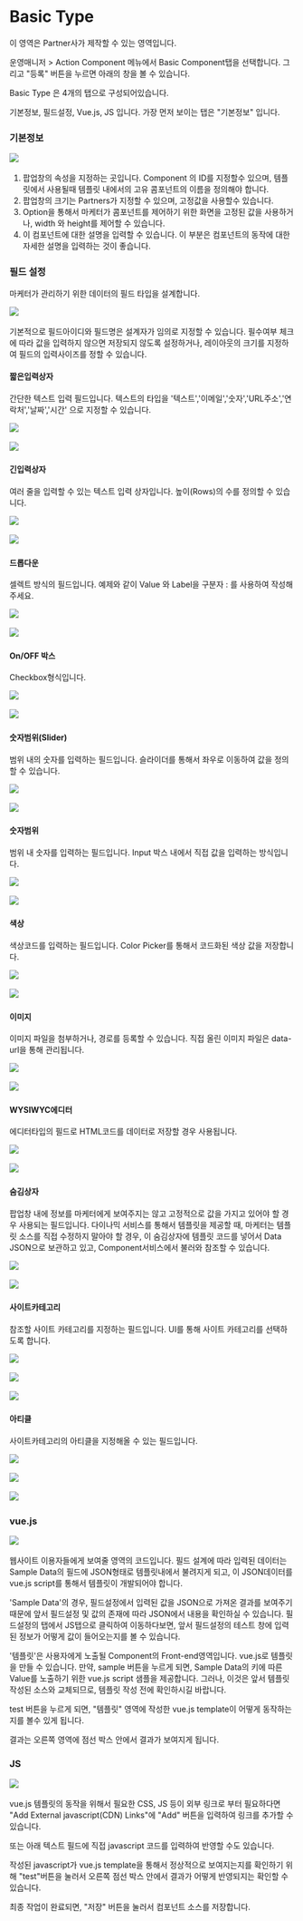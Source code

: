 # Basic Type

이 영역은 Partner사가 제작할 수 있는 영역입니다.&#x20;

운영매니저 > Action Component 메뉴에서 Basic Component탭을 선택합니다. 그리고 "등록" 버튼을 누르면 아래의 창을 볼 수 있습니다.

Basic Type 은 4개의 탭으로 구성되어있습니다.

기본정보, 필드설정, Vue.js, JS 입니다. 가장 먼저 보이는 탭은 "기본정보" 입니다.



### 기본정보

![](<../../../.gitbook/assets/스크린샷 2021-11-02 오후 6.11.35.png>)

1. 팝업창의 속성을 지정하는 곳입니다. Component 의 ID를 지정할수 있으며, 템플릿에서 사용될때 템플릿 내에서의 고유 콤포넌트의 이름을 정의해야 합니다.&#x20;
2. 팝업창의 크기는 Partners가 지정할 수 있으며, 고정값을 사용할수 있습니다.
3. Option을 통해서 마케터가 콤포넌트를 제어하기 위한 화면을 고정된 값을 사용하거나, width 와 height를 제어할 수 있습니다.
4. 이 컴포넌트에 대한 설명을 입력할 수 있습니다. 이 부분은 컴포넌트의 동작에 대한 자세한 설명을 입력하는 것이 좋습니다.





### 필드 설정

마케터가 관리하기 위한 데이터의 필드 타입을 설계합니다.

![](<../../../.gitbook/assets/스크린샷 2021-11-09 오후 4.16.41.png>)

기본적으로 필드아이디와 필드명은 설계자가 임의로 지정할 수 있습니다. 필수여부 체크에 따라 값을 입력하지 않으면 저장되지 않도록 설정하거나, 레이아웃의 크기를 지정하여 필드의 입력사이즈를 정할 수 있습니다.



#### 짧은입력상자

간단한 텍스트 입력 필드입니다. 텍스트의 타입을 '텍스트','이메일','숫자','URL주소','연락처','날짜','시간' 으로 지정할 수 있습니다.&#x20;

![](<../../../.gitbook/assets/스크린샷 2021-11-04 오전 11.16.01.png>)

![](<../../../.gitbook/assets/스크린샷 2021-11-04 오전 11.16.09.png>)





#### 긴입력상자

여러 줄을 입력할 수 있는 텍스트 입력 상자입니다. 높이(Rows)의 수를 정의할 수 있습니다.

![](<../../../.gitbook/assets/스크린샷 2021-11-04 오전 11.16.26.png>)

![](<../../../.gitbook/assets/스크린샷 2021-11-04 오전 11.16.33.png>)



#### 드롭다운

셀렉트 방식의 필드입니다. 예제와 같이 Value 와 Label을 구분자 : 를 사용하여 작성해주세요.

![](<../../../.gitbook/assets/스크린샷 2021-11-04 오전 11.16.52.png>)

![](<../../../.gitbook/assets/스크린샷 2021-11-04 오전 11.17.07.png>)



#### On/OFF 박스

Checkbox형식입니다.&#x20;

![](<../../../.gitbook/assets/스크린샷 2021-11-04 오전 11.17.20.png>)

![](<../../../.gitbook/assets/스크린샷 2021-11-04 오전 11.17.29.png>)



#### 숫자범위(Slider)

범위 내의 숫자를 입력하는 필드입니다. 슬라이더를 통해서 좌우로 이동하여 값을 정의할 수 있습니다.

![](<../../../.gitbook/assets/스크린샷 2021-11-04 오전 11.17.44.png>)

![](<../../../.gitbook/assets/스크린샷 2021-11-04 오전 11.17.56.png>)



#### 숫자범위

범위 내 숫자를 입력하는 필드입니다. Input 박스 내에서 직접 값을 입력하는 방식입니다.&#x20;

![](<../../../.gitbook/assets/스크린샷 2021-11-04 오전 11.18.13.png>)

![](<../../../.gitbook/assets/스크린샷 2021-11-04 오전 11.18.23.png>)



#### 색상

색상코드를 입력하는 필드입니다. Color Picker를 통해서 코드화된 색상 값을 저장합니다.&#x20;

![](<../../../.gitbook/assets/스크린샷 2021-11-04 오전 11.18.36.png>)

![](<../../../.gitbook/assets/스크린샷 2021-11-04 오전 11.22.57.png>)



#### 이미지

이미지 파일을 첨부하거나, 경로를 등록할 수 있습니다. 직접 올린 이미지 파일은 data-url을 통해 관리됩니다.

![](<../../../.gitbook/assets/스크린샷 2021-11-04 오전 11.19.10.png>)

![](<../../../.gitbook/assets/스크린샷 2021-11-04 오전 11.19.29.png>)



#### WYSIWYC에디터

에디터타입의 필드로 HTML코드를 데이터로 저장할 경우 사용됩니다.

![](<../../../.gitbook/assets/스크린샷 2021-11-04 오전 11.19.42.png>)

![](<../../../.gitbook/assets/스크린샷 2021-11-04 오전 11.19.55.png>)



#### 숨김상자

팝업창 내에 정보를 마케터에게 보여주지는 않고 고정적으로 값을 가지고 있어야 할 경우 사용되는 필드입니다. 다이나믹 서비스를 통해서 템플릿을 제공할 때, 마케터는 템플릿 소스를 직접 수정하지 말아야 할 경우, 이 숨김상자에 템플릿 코드를 넣어서 Data JSON으로 보관하고 있고, Component서비스에서 불러와 참조할 수 있습니다.&#x20;

&#x20;

![](<../../../.gitbook/assets/스크린샷 2021-11-04 오전 11.20.28.png>)

![](<../../../.gitbook/assets/스크린샷 2021-11-04 오전 11.20.54.png>)



#### 사이트카테고리

참조할 사이트 카테고리를 지정하는 필드입니다. UI를 통해 사이트 카테고리를 선택하도록 합니다.

![](<../../../.gitbook/assets/스크린샷 2021-11-04 오전 11.21.03.png>)

![](<../../../.gitbook/assets/스크린샷 2021-11-09 오후 4.16.05.png>)

![](<../../../.gitbook/assets/스크린샷 2021-11-04 오전 11.21.25.png>)



#### 아티클

사이트카테고리의 아티클을 지정해올 수 있는 필드입니다. &#x20;

![](<../../../.gitbook/assets/스크린샷 2021-11-04 오전 11.22.00.png>)

![](<../../../.gitbook/assets/스크린샷 2021-11-09 오후 4.16.22.png>)

![](<../../../.gitbook/assets/스크린샷 2021-11-04 오전 11.22.32.png>)





### vue.js

![](<../../../.gitbook/assets/스크린샷 2021-11-02 오후 6.12.17.png>)

웹사이트 이용자들에게 보여줄 영역의 코드입니다. 필드 설계에 따라 입력된 데이터는 Sample Data의 필드에 JSON형태로 템플릿내에서 불려지게 되고, 이 JSON데이터를 vue.js script를 통해서 템플릿이 개발되어야 합니다.&#x20;

'Sample Data'의 경우, 필드설정에서 입력된 값을 JSON으로 가져온 결과를 보여주기 때문에 앞서 필드설정 및 값의 존재에 따라 JSON에서 내용을 확인하실 수 있습니다. 필드설정의 탭에서 JS탭으로 클릭하여 이동하다보면, 앞서 필드설정의 테스트 창에 입력된 정보가 어떻게 값이 들어오는지를 볼 수 있습니다.&#x20;

'템플릿'은 사용자에게 노출될 Component의 Front-end영역입니다. vue.js로 템플릿을 만들 수 있습니다.  만약, sample 버튼을 누르게 되면, Sample Data의 키에 따른 Value를 노출하기 위한 vue.js script 샘플을 제공합니다.  그러나, 이것은 앞서 템플릿 작성된 소스와 교체되므로, 템플릿 작성 전에 확인하시길 바랍니다.&#x20;

test 버튼을 누르게 되면, "템플릿" 영역에 작성한 vue.js template이 어떻게 동작하는지를 볼수 있게 됩니다.&#x20;

결과는 오른쪽 영역에 점선 박스 안에서 결과가 보여지게 됩니다.





### JS

![](<../../../.gitbook/assets/스크린샷 2021-11-02 오후 6.12.38.png>)

vue.js  템플릿의 동작을 위해서 필요한 CSS, JS 등이 외부 링크로 부터 필요하다면 "Add External javascript(CDN) Links"에 "Add" 버튼을 입력하여 링크를 추가할 수 있습니다.&#x20;

또는 아래 텍스트 필드에 직접 javascript 코드를 입력하여 반영할 수도 있습니다.&#x20;

작성된 javascript가 vue.js template을 통해서 정상적으로 보여지는지를 확인하기 위해 "test"버튼을 눌러서 오른쪽 점선 박스 안에서 결과가 어떻게 반영되지는 확인할 수 있습니다.



최종 작업이 완료되면, "저장" 버튼을 눌러서 컴포넌트 소스를 저장합니다.

